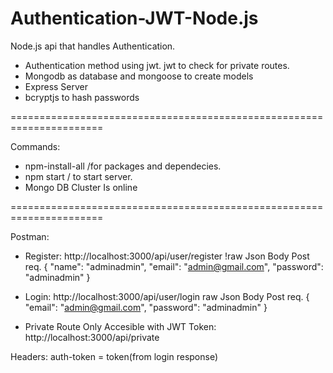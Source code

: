 # Authentication-JWT-Node.js

Node.js api that handles Authentication.

- Authentication method using jwt. jwt to check for private routes.
- Mongodb as database and mongoose to create models
- Express Server
- bcryptjs to hash passwords

======================================================================

Commands:
- npm-install-all /for packages and dependecies.
- npm start / to start server.
- Mongo DB Cluster Is online 

======================================================================

Postman:

- Register: http://localhost:3000/api/user/register
!raw Json Body Post req.
{
    "name": "adminadmin",
    "email": "admin@gmail.com",
    "password": "adminadmin"
}


- Login: 
http://localhost:3000/api/user/login
raw Json Body Post req.
{
    "email": "admin@gmail.com",
    "password": "adminadmin"
}


- Private Route Only Accesible with JWT Token:
http://localhost:3000/api/private

Headers: auth-token = token(from login response)
